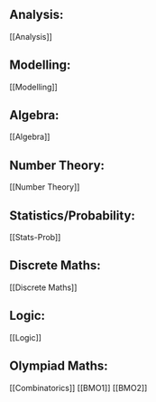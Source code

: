 ## Analysis:
[[Analysis]]

## Modelling:
[[Modelling]]

## Algebra:
[[Algebra]]
## Number Theory:
[[Number Theory]]

## Statistics/Probability:
[[Stats-Prob]]

## Discrete Maths:
[[Discrete Maths]]

## Logic:
[[Logic]]
## Olympiad Maths:
[[Combinatorics]]
[[BMO1]]
[[BMO2]]
